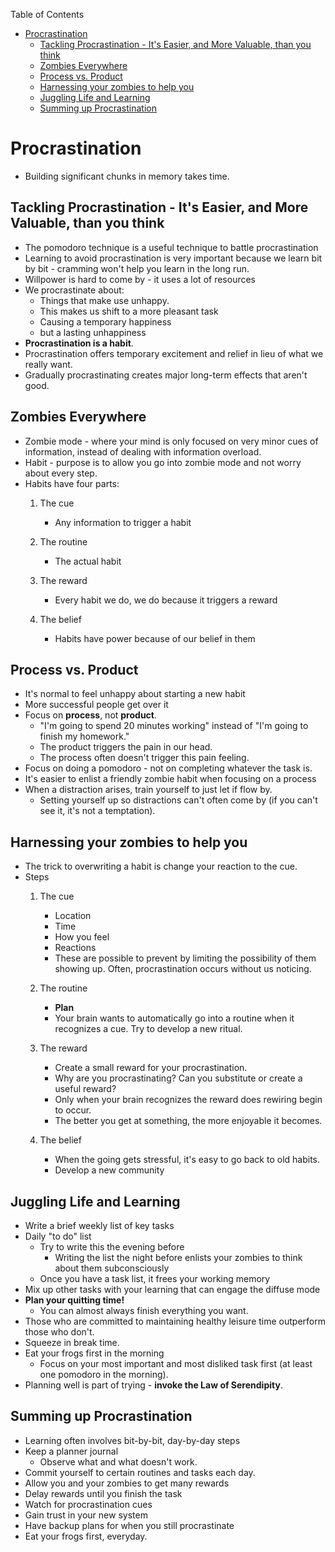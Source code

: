 <!-- START doctoc generated TOC please keep comment here to allow auto update -->
<!-- DON'T EDIT THIS SECTION, INSTEAD RE-RUN doctoc TO UPDATE -->
Table of Contents

- [Procrastination](#procrastination)
  - [Tackling Procrastination - It's Easier, and More Valuable, than you think](#tackling-procrastination---its-easier-and-more-valuable-than-you-think)
  - [Zombies Everywhere](#zombies-everywhere)
  - [Process vs. Product](#process-vs-product)
  - [Harnessing your zombies to help you](#harnessing-your-zombies-to-help-you)
  - [Juggling Life and Learning](#juggling-life-and-learning)
  - [Summing up Procrastination](#summing-up-procrastination)

<!-- END doctoc generated TOC please keep comment here to allow auto update -->

Procrastination
===============

-   Building significant chunks in memory takes time.

Tackling Procrastination - It's Easier, and More Valuable, than you think
-------------------------------------------------------------------------

-   The pomodoro technique is a useful technique to battle
    procrastination
-   Learning to avoid procrastination is very important because we learn
    bit by bit - cramming won't help you learn in the long run.
-   Willpower is hard to come by - it uses a lot of resources
-   We procrastinate about:
    -   Things that make use unhappy.
    -   This makes us shift to a more pleasant task
    -   Causing a temporary happiness
    -   but a lasting unhappiness
-   **Procrastination is a habit**.
-   Procrastination offers temporary excitement and relief in lieu of
    what we really want.
-   Gradually procrastinating creates major long-term effects that
    aren't good.

Zombies Everywhere
------------------

-   Zombie mode - where your mind is only focused on very minor cues of
    information, instead of dealing with information overload.
-   Habit - purpose is to allow you go into zombie mode and not worry
    about every step.
-   Habits have four parts:
    1.  The cue
        -   Any information to trigger a habit

    2.  The routine
        -   The actual habit

    3.  The reward
        -   Every habit we do, we do because it triggers a reward

    4.  The belief
        -   Habits have power because of our belief in them

Process vs. Product
-------------------

-   It's normal to feel unhappy about starting a new habit
-   More successful people get over it
-   Focus on **process**, not **product**.
    -   "I'm going to spend 20 minutes working" instead of "I'm going to
        finish my homework."
    -   The product triggers the pain in our head.
    -   The process often doesn't trigger this pain feeling.
-   Focus on doing a pomodoro - not on completing whatever the task is.
-   It's easier to enlist a friendly zombie habit when focusing on a
    process
-   When a distraction arises, train yourself to just let if flow by.
    -   Setting yourself up so distractions can't often come by (if you
        can't see it, it's not a temptation).

Harnessing your zombies to help you
-----------------------------------

-   The trick to overwriting a habit is change your reaction to the cue.
-   Steps
    1.  The cue
        -   Location
        -   Time
        -   How you feel
        -   Reactions
        -   These are possible to prevent by limiting the possibility of
            them showing up. Often, procrastination occurs without
            us noticing.

    2.  The routine
        -   **Plan**
        -   Your brain wants to automatically go into a routine when it
            recognizes a cue. Try to develop a new ritual.

    3.  The reward
        -   Create a small reward for your procrastination.
        -   Why are you procrastinating? Can you substitute or create a
            useful reward?
        -   Only when your brain recognizes the reward does rewiring
            begin to occur.
        -   The better you get at something, the more enjoyable
            it becomes.

    4.  The belief
        -   When the going gets stressful, it's easy to go back to
            old habits.
        -   Develop a new community

Juggling Life and Learning
--------------------------

-   Write a brief weekly list of key tasks
-   Daily "to do" list
    -   Try to write this the evening before
        -   Writing the list the night before enlists your zombies to
            think about them subconsciously
    -   Once you have a task list, it frees your working memory
-   Mix up other tasks with your learning that can engage the diffuse
    mode
-   **Plan your quitting time!**
    -   You can almost always finish everything you want.
-   Those who are committed to maintaining healthy leisure time
    outperform those who don't.
-   Squeeze in break time.
-   Eat your frogs first in the morning
    -   Focus on your most important and most disliked task first (at
        least one pomodoro in the morning).
-   Planning well is part of trying - **invoke the Law of Serendipity**.

Summing up Procrastination
--------------------------

-   Learning often involves bit-by-bit, day-by-day steps
-   Keep a planner journal
    -   Observe what and what doesn't work.
-   Commit yourself to certain routines and tasks each day.
-   Allow you and your zombies to get many rewards
-   Delay rewards until you finish the task
-   Watch for procrastination cues
-   Gain trust in your new system
-   Have backup plans for when you still procrastinate
-   Eat your frogs first, everyday.

